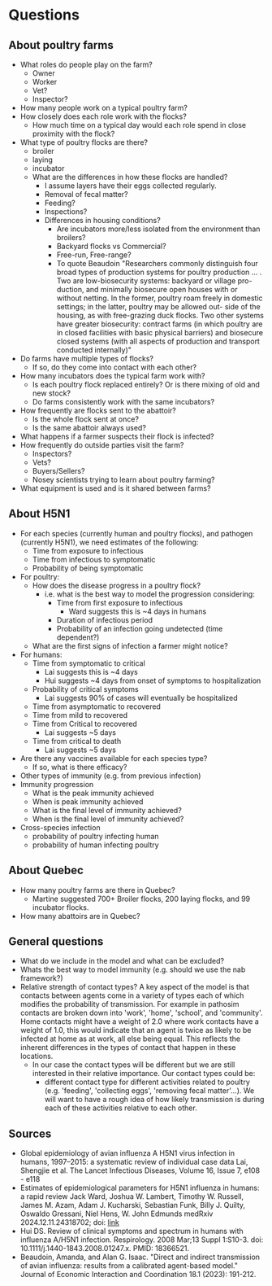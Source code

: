 # Questions

## About poultry farms

- What roles do people play on the farm?
  - Owner
  - Worker
  - Vet?
  - Inspector?
- How many people work on a typical poultry farm?
- How closely does each role work with the flocks?
  - How much time on a typical day would each role spend in close proximity with the flock?
- What type of poultry flocks are there?
  - broiler
  - laying
  - incubator
  - What are the differences in how these flocks are handled?
    - I assume layers have their eggs collected regularly.
    - Removal of fecal matter?
    - Feeding?
    - Inspections?
    - Differences in housing conditions?
      - Are incubators more/less isolated from the environment than broilers?
      - Backyard flocks vs Commercial?
      - Free-run, Free-range?
      - To quote Beaudoin "Researchers commonly distinguish four broad types of production systems for poultry
production ... . Two are low-biosecurity systems: backyard or village pro-
duction, and minimally biosecure open houses with or without netting. In the former,
poultry roam freely in domestic settings; in the latter, poultry may be allowed out-
side of the housing, as with free-grazing duck flocks. Two other systems have greater
biosecurity: contract farms (in which poultry are in closed facilities with basic physical
barriers) and biosecure closed systems (with all aspects of production and transport
conducted internally)"
- Do farms have multiple types of flocks?
  - If so, do they come into contact with each other?
- How many incubators does the typical farm work with?
  - Is each poultry flock replaced entirely? Or is there mixing of old and new stock?
  - Do farms consistently work with the same incubators?
- How frequently are flocks sent to the abattoir?
  - Is the whole flock sent at once?
  - Is the same abattoir always used?
- What happens if a farmer suspects their flock is infected?
- How frequently do outside parties visit the farm?
  - Inspectors?
  - Vets?
  - Buyers/Sellers?
  - Nosey scientists trying to learn about poultry farming?
- What equipment is used and is it shared between farms?

## About H5N1

- For each species (currently human and poultry flocks),
and pathogen (currently H5N1), we need estimates of the following:
  - Time from exposure to infectious
  - Time from infectious to symptomatic
  - Probability of being symptomatic
- For poultry:
  - How does the disease progress in a poultry flock?
    - i.e. what is the best way to model the progression considering:
      - Time from first exposure to infectious
        - Ward suggests this is ~4 days in humans
      - Duration of infectious period
      - Probability of an infection going undetected (time dependent?)
  - What are the first signs of infection a farmer might notice?
- For humans:
  - Time from symptomatic to critical
    - Lai suggests this is ~4 days
    - Hui suggests ~4 days from onset of symptoms to hospitalization
  - Probability of critical symptoms
    - Lai suggests 90% of cases will eventually be hospitalized
  - Time from asymptomatic to recovered
  - Time from mild to recovered
  - Time from Critical to recovered
    - Lai suggests ~5 days
  - Time from critical to death
    - Lai suggests ~5 days
- Are there any vaccines available for each species type?
  - If so, what is there efficacy?
- Other types of immunity (e.g. from previous infection)
- Immunity progression
  - What is the peak immunity achieved
  - When is peak immunity achieved
  - What is the final level of immunity achieved?
  - When is the final level of immunity achieved?
- Cross-species infection
  - probability of poultry infecting human
  - probability of human infecting poultry

## About Quebec

- How many poultry farms are there in Quebec?
  - Martine suggested 700+ Broiler flocks, 200 laying flocks, and 99 incubator flocks.
- How many abattoirs are in Quebec?

## General questions

- What do we include in the model and what can be excluded?
- Whats the best way to model immunity (e.g. should we use the nab framework?)
- Relative strength of contact types? A key aspect of the model is that contacts between agents come in a variety of types each of which modifies the probability of transmission. For example in pathosim contacts are broken down into 'work', 'home', 'school', and 'community'. Home contacts might have a weight of 2.0 where work contacts have a weight of 1.0, this would indicate that an agent is twice as likely to be infected at home as at work, all else being equal. This reflects the inherent differences in the types of contact that happen in these locations.
  - In our case the contact types will be different but we are still interested in their relative importance. Our contact types could be:
    - different contact type for different activities related to poultry (e.g. 'feeding', 'collecting eggs', 'removing fecal matter'...). We will want to have a rough idea of how likely transmission is during each of these activities relative to each other.

## Sources

- Global epidemiology of avian influenza A H5N1 virus infection in humans, 1997–2015: a systematic review of individual case data
    Lai, Shengjie et al. The Lancet Infectious Diseases, Volume 16, Issue 7, e108 - e118
- Estimates of epidemiological parameters for H5N1 influenza in humans: a rapid review
    Jack Ward, Joshua W. Lambert, Timothy W. Russell, James M. Azam, Adam J. Kucharski, Sebastian Funk, Billy J. Quilty, Oswaldo Gressani, Niel Hens, W. John Edmunds
    medRxiv 2024.12.11.24318702; doi: [link](https://doi.org/10.1101/2024.12.11.24318702)
- Hui DS. Review of clinical symptoms and spectrum in humans with influenza A/H5N1 infection. Respirology. 2008 Mar;13 Suppl 1:S10-3. doi: 10.1111/j.1440-1843.2008.01247.x. PMID: 18366521.
- Beaudoin, Amanda, and Alan G. Isaac. "Direct and indirect transmission of avian influenza: results from a calibrated agent-based model." Journal of Economic Interaction and Coordination 18.1 (2023): 191-212.
